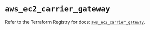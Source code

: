 # `aws_ec2_carrier_gateway`

Refer to the Terraform Registry for docs: [`aws_ec2_carrier_gateway`](https://registry.terraform.io/providers/hashicorp/aws/6.5.0/docs/resources/ec2_carrier_gateway).
